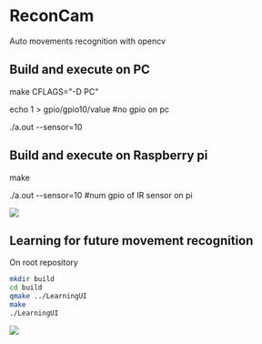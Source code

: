 # ReconCam
Auto movements recognition with opencv


## Build and execute on PC

make CFLAGS="-D PC"

echo 1 > gpio/gpio10/value #no gpio on pc

./a.out --sensor=10


## Build and execute on Raspberry pi
make

./a.out --sensor=10 #num gpio of IR sensor on pi

[![](https://img.youtube.com/vi/CuX1CJ8I_7Y/0.jpg)](https://youtu.be/CuX1CJ8I_7Y "view on youtube")

## Learning for future movement recognition
On root repository
```bash
mkdir build
cd build
qmake ../LearningUI
make 
./LearningUI
```

[![](https://img.youtube.com/vi/AcWnUihFzlE/0.jpg)](https://youtu.be/AcWnUihFzlE "view on youtube")
